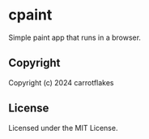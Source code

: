 # cpaint

Simple paint app that runs in a browser.

## Copyright

Copyright (c) 2024 carrotflakes

## License

Licensed under the MIT License.
